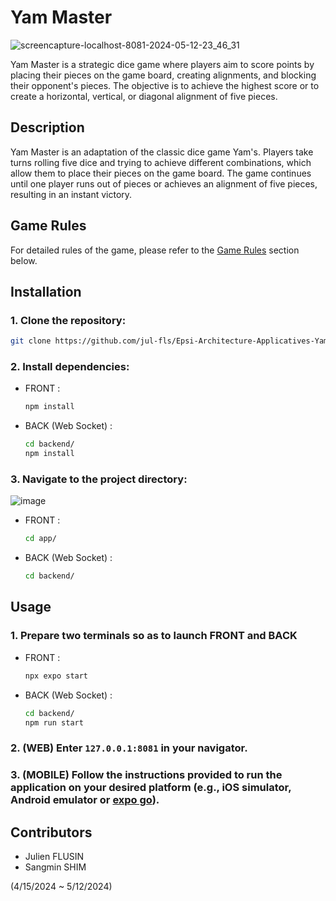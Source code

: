 # Yam Master

![screencapture-localhost-8081-2024-05-12-23_46_31](https://github.com/jul-fls/Epsi-Architecture-Applicatives-Yam/assets/93679283/cf5f74cd-6510-4cbe-ae44-5514d75dc9a1)


Yam Master is a strategic dice game where players aim to score points by placing their pieces on the game board, creating alignments, and blocking their opponent's pieces. The objective is to achieve the highest score or to create a horizontal, vertical, or diagonal alignment of five pieces.

## Description

Yam Master is an adaptation of the classic dice game Yam's. Players take turns rolling five dice and trying to achieve different combinations, which allow them to place their pieces on the game board. The game continues until one player runs out of pieces or achieves an alignment of five pieces, resulting in an instant victory.

## Game Rules

For detailed rules of the game, please refer to the [Game Rules](https://regle.escaleajeux.fr/yamma_rg.pdf) section below.

## Installation

### 1. Clone the repository:

   ```bash
   git clone https://github.com/jul-fls/Epsi-Architecture-Applicatives-Yam.git
   ```

### 2. Install dependencies:

- FRONT :
  ```bash
  npm install
  ```

- BACK (Web Socket) :
  ```bash
  cd backend/
  npm install
  ```

### 3. Navigate to the project directory:

![image](https://github.com/jul-fls/Epsi-Architecture-Applicatives-Yam/assets/93679283/7f8c2d2c-00ba-4710-9bfa-964a2d675561)

- FRONT :
  ```bash
  cd app/
  ```

- BACK (Web Socket) :
  ```bash
  cd backend/
  ```

## Usage

### 1. Prepare two terminals so as to launch FRONT and BACK
   
- FRONT :
  ```bash
  npx expo start
  ```

- BACK (Web Socket) :
  ```bash
  cd backend/
  npm run start
  ```

### 2. (WEB) Enter `127.0.0.1:8081` in your navigator.

### 3. (MOBILE) Follow the instructions provided to run the application on your desired platform (e.g., iOS simulator, Android emulator or [expo go](https://expo.dev/go)).



## Contributors
- Julien FLUSIN
- Sangmin SHIM

(4/15/2024 ~ 5/12/2024)
